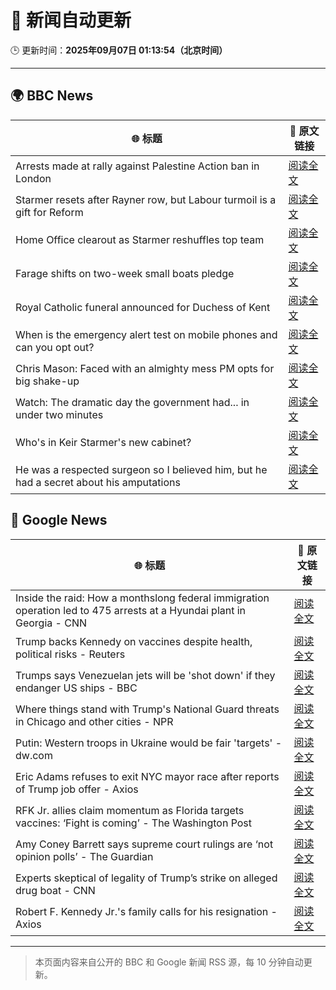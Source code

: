 # 🧠 新闻自动更新

🕒 更新时间：**2025年09月07日 01:13:54（北京时间）**

---

## 🌍 BBC News

| 🌐 标题 | 🔗 原文链接 |
|--------|-------------|
| Arrests made at rally against Palestine Action ban in London | [阅读全文](https://www.bbc.com/news/articles/c62qrmpd7l5o?at_medium=RSS&at_campaign=rss) |
| Starmer resets after Rayner row, but Labour turmoil is a gift for Reform | [阅读全文](https://www.bbc.com/news/articles/c39rk4jlpw7o?at_medium=RSS&at_campaign=rss) |
| Home Office clearout as Starmer reshuffles top team | [阅读全文](https://www.bbc.com/news/articles/cj4ydgr0nwpo?at_medium=RSS&at_campaign=rss) |
| Farage shifts on two-week small boats pledge | [阅读全文](https://www.bbc.com/news/articles/c237k55y90ko?at_medium=RSS&at_campaign=rss) |
| Royal Catholic funeral announced for Duchess of Kent | [阅读全文](https://www.bbc.com/news/articles/c1mx9vzmjy3o?at_medium=RSS&at_campaign=rss) |
| When is the emergency alert test on mobile phones and can you opt out? | [阅读全文](https://www.bbc.com/news/articles/c8e1n4d14kro?at_medium=RSS&at_campaign=rss) |
| Chris Mason: Faced with an almighty mess PM opts for big shake-up | [阅读全文](https://www.bbc.com/news/articles/cn4lz331gxdo?at_medium=RSS&at_campaign=rss) |
| Watch: The dramatic day the government had... in under two minutes | [阅读全文](https://www.bbc.com/news/videos/cr4qx3ex13eo?at_medium=RSS&at_campaign=rss) |
| Who's in Keir Starmer's new cabinet? | [阅读全文](https://www.bbc.com/news/articles/c0veg88g7jyo?at_medium=RSS&at_campaign=rss) |
| He was a respected surgeon so I believed him, but he had a secret about his amputations | [阅读全文](https://www.bbc.com/news/articles/cy0vr20gxvno?at_medium=RSS&at_campaign=rss) |

## 📰 Google News

| 🌐 标题 | 🔗 原文链接 |
|--------|-------------|
| Inside the raid: How a monthslong federal immigration operation led to 475 arrests at a Hyundai plant in Georgia - CNN | [阅读全文](https://news.google.com/rss/articles/CBMieEFVX3lxTE9jV2wtX3FTLVBGWjl1MmFtTHgwQUYxZlIzcVpYTDhjTF9YMTdRZWxPRWJOdHh1QmpkNlVpaG1jRXVDbng5cHJpRXJSM09xVk1yZTZSX2pwam9GSVNDamJVMWZOWG9TeTY4TUx0SmQ1c3JkUEN3Ukpibw?oc=5) |
| Trump backs Kennedy on vaccines despite health, political risks - Reuters | [阅读全文](https://news.google.com/rss/articles/CBMiywFBVV95cUxQTDlvM1VpYnVfUmdkdEpDNkNLU284amFqUk9IaEZRTUJvZ19KMWxCMVZxM1lwUkJDUHJjYWE1Q09nZnd6QzEzQUVndUt6V0o3ZWlXZEs0MzZ3MWtNVHlZXzd3OE9ZTVVvYTJfb2FzQWtlVVZVWERfWUFlWDRxb2tfV3p1ZlVkbnQ3VGx5NXM1Mm9OeVVjWjBfMGJFMWp5Y09PN2Y4X3B1UlBUenZWdTRyN1JuTGstdUpRbkNUV3lNTVhwM1RUNjlaMFdJNA?oc=5) |
| Trumps says Venezuelan jets will be 'shot down' if they endanger US ships - BBC | [阅读全文](https://news.google.com/rss/articles/CBMiWkFVX3lxTE02eHpLczdTUFVLb3RhQUJWSWVJYThDWkZCbWEzTUVWclJ5elVweW1PQkhqRTNGdGFLanJFdFFlOVZCbW1ZZlY1ZG91TVNfcmlNSFVQbXVUdnVXd9IBX0FVX3lxTE1iLUVQN1NELXNGV29NcUtEb1dnb1hkcld3dVpUNkNrUUNMS21MU0MzWjZfY0w0Ym5TZGZSdWEyUmtIei03bHRlTi1IdzV6M3AtQTVmMmFhdW1WczRUaUdj?oc=5) |
| Where things stand with Trump's National Guard threats in Chicago and other cities - NPR | [阅读全文](https://news.google.com/rss/articles/CBMikwFBVV95cUxQcFk0dGdKNmhJMm5kWnVpSEtSaFV0YlpFUThEclFmMS0zal9uR2FSTVZiMWR4bHhMMzZwdnZvcWdUOVNpcEtwRk45dDdSRGpYaFJ3dHJiYUdMQ21aczVDNHZ2bDdVcDFHNUVSV0NYTEUxejNEYUJOMU90WU9sc250QzVsNldtcmNBWjlNRDRMSk1ta2c?oc=5) |
| Putin: Western troops in Ukraine would be fair 'targets' - dw.com | [阅读全文](https://news.google.com/rss/articles/CBMikwFBVV95cUxQSWZCaXcwTEVHbVpJYlBRX3YtRENteTVFbG83X0tpR0dsTnUzdlhvZzQxb0V4YUhHTGx5YjBrVEdySjFRRWRIM0R5eDBGeDVHellLdUgtYlF1VnJxUDNMYWdZY25TUlBWTkUxYWpTazk3elMteEIyQy0yZDZNaUh5UEpMSHptWERGWWstUjlUb0d3a00?oc=5) |
| Eric Adams refuses to exit NYC mayor race after reports of Trump job offer - Axios | [阅读全文](https://news.google.com/rss/articles/CBMid0FVX3lxTE9MVW45UzJCVXJ5YUZJNTUwSFNNdVBRMTAxakgxVFdHZi1uWGRvZ2lzYjFJR052ZTBiRmFqbWZ3WHEyb2tiejZfUTRuNWNmNHVNN0VUX1dVNDlPVVVjeGxpUVRpeUtiTXgyNGYxZkNuYWFHQXl0Vk9z?oc=5) |
| RFK Jr. allies claim momentum as Florida targets vaccines: ‘Fight is coming’ - The Washington Post | [阅读全文](https://news.google.com/rss/articles/CBMinAFBVV95cUxOSF9SY1U1ZXF0bmdaS2VMQWpRNlQwbXhtcDlrRVJOaGlEV0QwSzNsb3g5OWhISXk4dGhEV0RuNWpLdFd6emNpeWtTR1hxY3N1X2dmbUxuTTAtNTlpZ0VrRVhyQ0xZOUIwaklLcGFucXN4MzRyeU5ZOE1mSTYyWHlST0RXSHVtU3RzQVIzeHJnMllLZjRLdDNJQ19Hanc?oc=5) |
| Amy Coney Barrett says supreme court rulings are ‘not opinion polls’ - The Guardian | [阅读全文](https://news.google.com/rss/articles/CBMikAFBVV95cUxPX1R6M3VoR2tyaUVaX0UzanY2SE1JRkFULVhaX0pVY3dxSEw4bnNDc1lWVXRaSFdSNTQ4b1FLcmMxQmxEb1dWZF9ubVB0Z2RnZ19oMTFHTmxYcGRGcGl5V1RzZUdlX1FjWFpzR0lwWXZtWkVrSHNnakdvNjVQVnlHNHI2X2JsRGx4dG11ZnR0U2E?oc=5) |
| Experts skeptical of legality of Trump’s strike on alleged drug boat - CNN | [阅读全文](https://news.google.com/rss/articles/CBMiggFBVV95cUxNeGU0Z1BGZUdvVU1nWmNCZnA2TGxxbU5yX3VJOFBwTF93b2p0VXc1dkwxYmhiM09faTZhc3AtVWxReDh2MDF1UUhubVhiTHFKTEpDMzI4YmwwVlpTU2RjZ1ZoTldZZ1JlVG5wd1NnRzNFZGtkM2tMbXN3azFyVDZqbW1B?oc=5) |
| Robert F. Kennedy Jr.'s family calls for his resignation - Axios | [阅读全文](https://news.google.com/rss/articles/CBMiekFVX3lxTFB4WXhFRXlJckQ3X0U1ajQ5QVdKLTcxanlMZkdyeWVmWWg4ZERRV0lOTlVrbENRR2FfdUg3NHhIMHA4OUZfRndNZFdsRFJfdUVVRS1Yd2lvTmlJSXR1czF5WFBFQm04NjJoSGg1VEZZMkQ1RE9HN2ludTB3?oc=5) |

---
> 本页面内容来自公开的 BBC 和 Google 新闻 RSS 源，每 10 分钟自动更新。